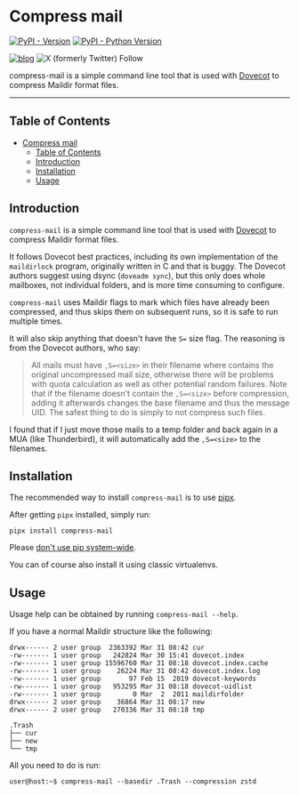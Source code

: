 # Compress mail

[![PyPI - Version](https://img.shields.io/pypi/v/compress-mail.svg)](https://pypi.org/project/compress-mail)
[![PyPI - Python Version](https://img.shields.io/pypi/pyversions/compress-mail.svg)](https://pypi.org/project/compress-mail)

[![blog](https://img.shields.io/badge/blog-Nerd%20stuff-blue)](https://blog.lucid.net.au/category/nerd-stuff/)
![X (formerly Twitter) Follow](https://img.shields.io/twitter/follow/lingfish)

compress-mail is a simple command line tool that is used with [Dovecot](https://www.dovecot.org/) to compress Maildir
format files.

-----

## Table of Contents
<!-- TOC -->
* [Compress mail](#compress-mail)
  * [Table of Contents](#table-of-contents)
  * [Introduction](#introduction)
  * [Installation](#installation)
  * [Usage](#usage)
<!-- TOC -->

## Introduction

`compress-mail` is a simple command line tool that is used with [Dovecot](https://www.dovecot.org/) to compress Maildir
format files.

It follows Dovecot best practices, including its own implementation of the `maildirlock` program, originally written in
C and that is buggy. The Dovecot authors suggest using dsync (`doveadm sync`), but this only does whole mailboxes, not
individual folders, and is more time consuming to configure.

`compress-mail` uses Maildir flags to mark which files have already been compressed, and thus skips them on subsequent
runs, so it is safe to run multiple times.

It will also skip anything that doesn't have the `S=` size flag.  The reasoning is from the Dovecot authors, who say:

> All mails must have `,S=<size>` in their filename where <size> contains the original uncompressed mail size, otherwise
> there will be problems with quota calculation as well as other potential random failures. Note that if the filename
> doesn't contain the `,S=<size>` before compression, adding it afterwards changes the base filename and thus the message
> UID. The safest thing to do is simply to not compress such files.

I found that if I just move those mails to a temp folder and back again in a MUA (like Thunderbird), it will
automatically add the `,S=<size>` to the filenames.

## Installation

The recommended way to install `compress-mail` is to use [pipx](https://pipx.pypa.io/stable/).

After getting `pipx` installed, simply run:

```console
pipx install compress-mail
```

Please [don't use pip system-wide](https://docs.python.org/3.11/installing/index.html#installing-into-the-system-python-on-linux).

You can of course also install it using classic virtualenvs.

## Usage

Usage help can be obtained by running `compress-mail --help`.

If you have a normal Maildir structure like the following:

```console
drwx------ 2 user group  2363392 Mar 31 08:42 cur
-rw------- 1 user group   242824 Mar 30 15:41 dovecot.index
-rw------- 1 user group 15596760 Mar 31 08:18 dovecot.index.cache
-rw------- 1 user group    26224 Mar 31 08:42 dovecot.index.log
-rw------- 1 user group       97 Feb 15  2019 dovecot-keywords
-rw------- 1 user group   953295 Mar 31 08:18 dovecot-uidlist
-rw------- 1 user group        0 Mar  2  2011 maildirfolder
drwx------ 2 user group    36864 Mar 31 08:17 new
drwx------ 2 user group   270336 Mar 31 08:18 tmp

.Trash
├── cur
├── new
└── tmp
```

All you need to do is run:

```console
user@host:~$ compress-mail --basedir .Trash --compression zstd
```